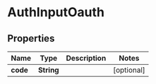 

# AuthInputOauth


## Properties

| Name | Type | Description | Notes |
|------------ | ------------- | ------------- | -------------|
|**code** | **String** |  |  [optional] |




